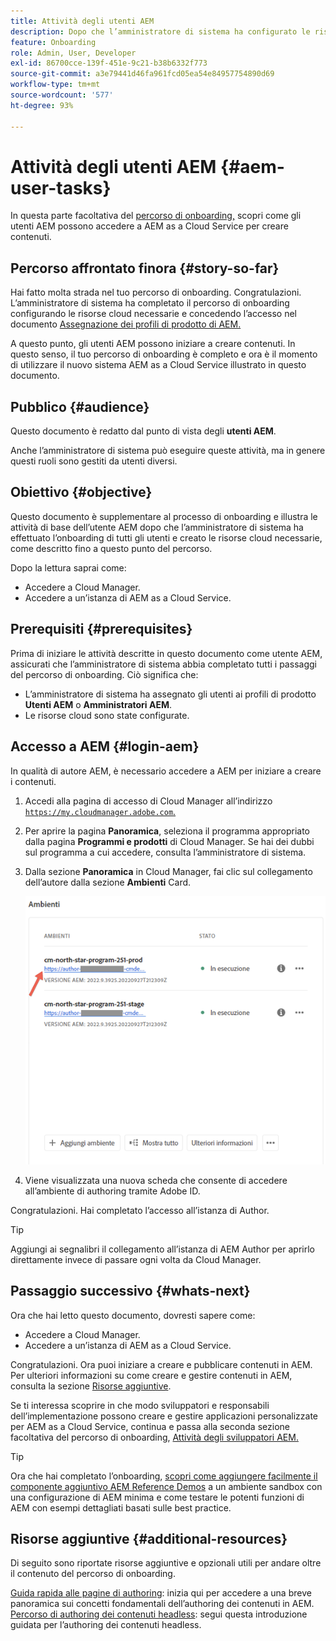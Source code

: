 ```yaml
---
title: Attività degli utenti AEM
description: Dopo che l’amministratore di sistema ha configurato le risorse cloud necessarie, scopri in che modo gli utenti AEM possono accedere a AEM as a Cloud Service per l’authoring dei contenuti.
feature: Onboarding
role: Admin, User, Developer
exl-id: 86700cce-139f-451e-9c21-b38b6332f773
source-git-commit: a3e79441d46fa961fcd05ea54e84957754890d69
workflow-type: tm+mt
source-wordcount: '577'
ht-degree: 93%

---
```



# Attività degli utenti AEM {#aem-user-tasks}

In questa parte facoltativa del [percorso di onboarding,](overview.md) scopri come gli utenti AEM possono accedere a AEM as a Cloud Service per creare contenuti.

## Percorso affrontato finora {#story-so-far}

Hai fatto molta strada nel tuo percorso di onboarding. Congratulazioni. L’amministratore di sistema ha completato il percorso di onboarding configurando le risorse cloud necessarie e concedendo l’accesso nel documento [Assegnazione dei profili di prodotto di AEM.](assign-profiles-aem.md)

A questo punto, gli utenti AEM possono iniziare a creare contenuti. In questo senso, il tuo percorso di onboarding è completo e ora è il momento di utilizzare il nuovo sistema AEM as a Cloud Service illustrato in questo documento.

## Pubblico {#audience}

Questo documento è redatto dal punto di vista degli **utenti AEM**.

Anche l’amministratore di sistema può eseguire queste attività, ma in genere questi ruoli sono gestiti da utenti diversi.

## Obiettivo {#objective}

Questo documento è supplementare al processo di onboarding e illustra le attività di base dell’utente AEM dopo che l’amministratore di sistema ha effettuato l’onboarding di tutti gli utenti e creato le risorse cloud necessarie, come descritto fino a questo punto del percorso.

Dopo la lettura saprai come:

* Accedere a Cloud Manager.
* Accedere a un’istanza di AEM as a Cloud Service.

## Prerequisiti {#prerequisites}

Prima di iniziare le attività descritte in questo documento come utente AEM, assicurati che l’amministratore di sistema abbia completato tutti i passaggi del percorso di onboarding. Ciò significa che:

* L’amministratore di sistema ha assegnato gli utenti ai profili di prodotto **Utenti AEM** o **Amministratori AEM**.
* Le risorse cloud sono state configurate.

## Accesso a AEM {#login-aem}

In qualità di autore AEM, è necessario accedere a AEM per iniziare a creare i contenuti.

1. Accedi alla pagina di accesso di Cloud Manager all’indirizzo [`https://my.cloudmanager.adobe.com`.](https://my.cloudmanager.adobe.com/)

1. Per aprire la pagina **Panoramica**, seleziona il programma appropriato dalla pagina **Programmi e prodotti** di Cloud Manager. Se hai dei dubbi sul programma a cui accedere, consulta l’amministratore di sistema.

1. Dalla sezione **Panoramica** in Cloud Manager, fai clic sul collegamento dell’autore dalla sezione **Ambienti** Card.

   ![Scheda Ambiente](/help/journey-onboarding/assets/author-environ.png)

1. Viene visualizzata una nuova scheda che consente di accedere all’ambiente di authoring tramite Adobe ID.

Congratulazioni. Hai completato l’accesso all’istanza di Author.

>[!TIP]
>
>Aggiungi ai segnalibri il collegamento all’istanza di AEM Author per aprirlo direttamente invece di passare ogni volta da Cloud Manager.

## Passaggio successivo {#whats-next}

Ora che hai letto questo documento, dovresti sapere come:

* Accedere a Cloud Manager.
* Accedere a un’istanza di AEM as a Cloud Service.

Congratulazioni. Ora puoi iniziare a creare e pubblicare contenuti in AEM. Per ulteriori informazioni su come creare e gestire contenuti in AEM, consulta la sezione [Risorse aggiuntive](#additional-resources).

Se ti interessa scoprire in che modo sviluppatori e responsabili dell’implementazione possono creare e gestire applicazioni personalizzate per AEM as a Cloud Service, continua e passa alla seconda sezione facoltativa del percorso di onboarding, [Attività degli sviluppatori AEM.](developers.md)

>[!TIP]
>
>Ora che hai completato l’onboarding, [scopri come aggiungere facilmente il componente aggiuntivo AEM Reference Demos](/help/journey-sites/demos-add-on/overview.md) a un ambiente sandbox con una configurazione di AEM minima e come testare le potenti funzioni di AEM con esempi dettagliati basati sulle best practice.

## Risorse aggiuntive {#additional-resources}

Di seguito sono riportate risorse aggiuntive e opzionali utili per andare oltre il contenuto del percorso di onboarding.

[Guida rapida alle pagine di authoring](/help/sites-cloud/authoring/getting-started/quick-start.md): inizia qui per accedere a una breve panoramica sui concetti fondamentali dell’authoring dei contenuti in AEM.
[Percorso di authoring dei contenuti headless](/help/journey-headless/author/overview.md): segui questa introduzione guidata per l’authoring dei contenuti headless.
